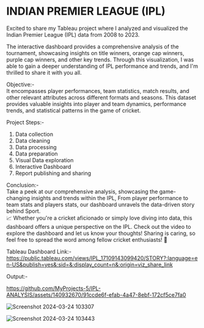 # INDIAN PREMIER LEAGUE (IPL) 
Excited to share my Tableau project where I analyzed and visualized the Indian Premier League (IPL) data from 2008 to 2023.

The interactive dashboard provides a comprehensive analysis of the tournament, showcasing insights on title winners, orange cap winners, purple cap winners, and other key trends. Through this visualization, I was able to gain a deeper understanding of IPL performance and trends, and I'm thrilled to share it with you all.

Objective:-       
It encompasses player performances, team statistics, match results, and other relevant attributes across different formats and seasons. This dataset provides valuable insights into player and team dynamics, performance trends, and statistical patterns in the game of cricket.

Project Steps:-  
1) Data collection
2) Data cleaning
3) Data processing
4) Data preparation
5) Visual Data exploration
6) Interactive Dashboard
7) Report publishing and sharing 



Conclusion:-       
Take a peek at our comprehensive analysis, showcasing the game-changing insights and trends within the IPL, From player performance to team stats and players stats, our dashboard unravels the data-driven story behind Sport.         
📈 Whether you're a cricket aficionado or simply love diving into data, this dashboard offers a unique perspective on the IPL. Check out the video to explore the dashboard and let us know your thoughts! Sharing is caring, so feel free to spread the word among fellow cricket enthusiasts! 🌟

Tableau Dashboard Link:-
https://public.tableau.com/views/IPL_17109143099420/STORY?:language=en-US&publish=yes&:sid=&:display_count=n&:origin=viz_share_link 


Output:-


https://github.com/MyProjects-5/IPL-ANALYSIS/assets/140932670/91ccde6f-efab-4a47-8ebf-172cf5ce7fa0

![Screenshot 2024-03-24 103307](https://github.com/MyProjects-5/IPL-ANALYSIS/assets/140932670/0d3eed3c-7527-4bad-ae33-4afccae66a64)

![Screenshot 2024-03-24 103443](https://github.com/MyProjects-5/IPL-ANALYSIS/assets/140932670/f9550eb0-2980-4c2c-9c29-6c2272975833)


